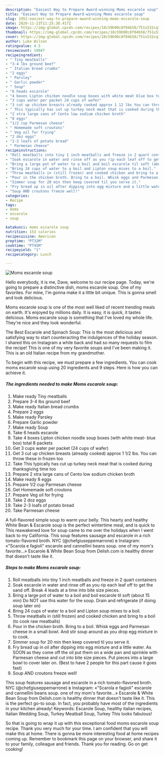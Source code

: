 ```yaml
---
description: "Easiest Way to Prepare Award-winning Moms escarole soup"
title: "Easiest Way to Prepare Award-winning Moms escarole soup"
slug: 1952-easiest-way-to-prepare-award-winning-moms-escarole-soup
date: 2020-11-23T11:25:30.417Z
image: https://img-global.cpcdn.com/recipes/18c59b90c8f04b58/751x532cq70/moms-escarole-soup-recipe-main-photo.jpg
thumbnail: https://img-global.cpcdn.com/recipes/18c59b90c8f04b58/751x532cq70/moms-escarole-soup-recipe-main-photo.jpg
cover: https://img-global.cpcdn.com/recipes/18c59b90c8f04b58/751x532cq70/moms-escarole-soup-recipe-main-photo.jpg
author: Luke Wilson
ratingvalue: 4.5
reviewcount: 19047
recipeingredient:
- " Tiny meatballs"
- "3-4 lbs ground beef"
- " Italian bread crumbs"
- "2 eggs"
- " Parsley"
- " Garlic powder"
- " Soup"
- "6 heads escarole"
- "4 boxes Lipton chicken noodle soup boxes with white meat blue box total 8 packets"
- "3 cups water per packet 24 cups of wafer"
- "3 cut up chicken breasts already cooked approx 1 12 lbs You can throw these in frozen too"
- " This typically has cut up turkey neck meat that is cooked during thanksgiving time too"
- "2 xtra large cans of Cento low sodium chicken broth"
- "8 eggs"
- "1/2 cup Parmesan cheese"
- " Homemade soft croutons"
- " Veg oil for frying"
- "2 doz eggs"
- "2-3 loafs of potato bread"
- " Parmesan cheese"
recipeinstructions:
- "Roll meatballs into tiny 1 inch meatballs and freeze in 2 quart containers"
- "Soak escarole in water and rinse off as you rip each leaf off to get the sand off. Break 4 leads at a time into bite size pieces."
- "Bring a large pot of water to a boil and boil escarole til soft (about 15 min) Do NOT use this water for the soup. Drain and refrigerate (if doing soup later on)"
- "Bring 24 cups of water to a boil and Lipton soup mixes to a boil."
- "Throw meatballs in (still frozen) and cooked chicken and bring to a boil (to cook raw meatballs)"
- "Pour in the chicken broth. Bring to a boil. Whisk eggs and Parmesan cheese in a small bowl. And stir soup around as you drop egg mixture in to cook."
- "Simmer soup for 20 min then keep covered til you serve it."
- "Fry bread up in oil after dipping into egg mixture and a little water. As SOON as they come off the oil put them on a wide pan and sprinkle with Parmesan cheese and cut into bite size pieces. Put pieces into a large bowl to cover later on. (Best to have 2 people for this part cause it goes fast)"
- "Soup AND croutons freeze well!"
categories:
- Recipe
tags:
- moms
- escarole
- soup

katakunci: moms escarole soup 
nutrition: 153 calories
recipecuisine: American
preptime: "PT32M"
cooktime: "PT45M"
recipeyield: "1"
recipecategory: Lunch

---
```



![Moms escarole soup](https://img-global.cpcdn.com/recipes/18c59b90c8f04b58/751x532cq70/moms-escarole-soup-recipe-main-photo.jpg)

Hello everybody, it is me, Dave, welcome to our recipe page. Today, we're going to prepare a distinctive dish, moms escarole soup. One of my favorites. For mine, I'm gonna make it a little bit unique. This is gonna smell and look delicious.

Moms escarole soup is one of the most well liked of recent trending meals on earth. It's enjoyed by millions daily. It is easy, it is quick, it tastes delicious. Moms escarole soup is something that I've loved my whole life. They're nice and they look wonderful.

The Best Escarole and Spinach Soup: This is the most delicious and satisfying way to start counteracting the indulgences of the holiday season. I shared this on Instagram a while back and had so many requests to film the recipe! This is one of my very favorite soups and I&#39;ve been making it. This is an old Italian recipe from my grandmother.


To begin with this recipe, we must prepare a few ingredients. You can cook moms escarole soup using 20 ingredients and 9 steps. Here is how you can achieve it.

<!--inarticleads1-->

##### The ingredients needed to make Moms escarole soup:

1. Make ready  Tiny meatballs
1. Prepare 3-4 lbs ground beef
1. Make ready  Italian bread crumbs
1. Prepare 2 eggs
1. Make ready  Parsley
1. Prepare  Garlic powder
1. Make ready  Soup
1. Take 6 heads escarole
1. Take 4 boxes Lipton chicken noodle soup boxes (with white meat- blue box) total 8 packets
1. Get 3 cups water per packet (24 cups of wafer)
1. Get 3 cut up chicken breasts (already cooked) approx 1 1/2 lbs. You can throw these in frozen too
1. Take  This typically has cut up turkey neck meat that is cooked during thanksgiving time too
1. Prepare 2 xtra large cans of Cento low sodium chicken broth
1. Make ready 8 eggs
1. Prepare 1/2 cup Parmesan cheese
1. Get  Homemade soft croutons
1. Prepare  Veg oil for frying
1. Take 2 doz eggs
1. Take 2-3 loafs of potato bread
1. Take  Parmesan cheese


A full-flavored simple soup to warm your belly. This hearty and healthy White Bean &amp; Escarole soup is the perfect wintertime meal, and is quick to This reawakened love for soup came to me over the holidays when I went back to my California. This soup features sausage and escarole in a rich tomato-flavored broth. NYC (@chefgiuseppemarrone) в Instagram: «&#34;Scarola e fagioli&#34; escarole and cannellini beans soup. one of my mom&#39;s favorite…» Escarole &amp; White Bean Soup from Delish.com is healthy dinner that doesn&#39;t taste like it. 

<!--inarticleads2-->

##### Steps to make Moms escarole soup:

1. Roll meatballs into tiny 1 inch meatballs and freeze in 2 quart containers
1. Soak escarole in water and rinse off as you rip each leaf off to get the sand off. Break 4 leads at a time into bite size pieces.
1. Bring a large pot of water to a boil and boil escarole til soft (about 15 min) Do NOT use this water for the soup. Drain and refrigerate (if doing soup later on)
1. Bring 24 cups of water to a boil and Lipton soup mixes to a boil.
1. Throw meatballs in (still frozen) and cooked chicken and bring to a boil (to cook raw meatballs)
1. Pour in the chicken broth. Bring to a boil. Whisk eggs and Parmesan cheese in a small bowl. And stir soup around as you drop egg mixture in to cook.
1. Simmer soup for 20 min then keep covered til you serve it.
1. Fry bread up in oil after dipping into egg mixture and a little water. As SOON as they come off the oil put them on a wide pan and sprinkle with Parmesan cheese and cut into bite size pieces. Put pieces into a large bowl to cover later on. (Best to have 2 people for this part cause it goes fast)
1. Soup AND croutons freeze well!


This soup features sausage and escarole in a rich tomato-flavored broth. NYC (@chefgiuseppemarrone) в Instagram: «&#34;Scarola e fagioli&#34; escarole and cannellini beans soup. one of my mom&#39;s favorite…» Escarole &amp; White Bean Soup from Delish.com is healthy dinner that doesn&#39;t taste like it. This is the perfect go-to soup. In fact, you probably have most of the ingredients in your kitchen already! Keywords: Escarole Soup, healthy italian recipes, Italian Wedding Soup, Turkey Meatball Soup, Turkey This looks fabulous! 

So that is going to wrap it up with this exceptional food moms escarole soup recipe. Thank you very much for your time. I am confident that you will make this at home. There is gonna be more interesting food at home recipes coming up. Remember to bookmark this page on your browser, and share it to your family, colleague and friends. Thank you for reading. Go on get cooking!
